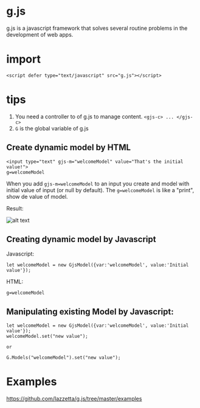 # g.js
g.js is a javascript framework that solves several routine problems in the development of web apps.

# import

```
<script defer type="text/javascript" src="g.js"></script>
```

# tips

1) You need a controller to of g.js to manage content. ```<gjs-c> ... </gjs-c>```
2) ```G``` is the global variable of g.js

## Create dynamic model by HTML

```
<input type="text" gjs-m="welcomeModel" value="That's the initial value!">
g=welcomeModel
```

When you add ```gjs-m=welcomeModel``` to an input you create and model with initial value of input (or null by default).
The ```g=welcomeModel``` is like a "print", show de value of model.

Result:

![alt text](https://i.imgur.com/OYN2VJp.png)

## Creating dynamic model by Javascript

Javascript:

```
let welcomeModel = new GjsModel({var:'welcomeModel', value:'Initial value'});
```

HTML:

```
g=welcomeModel
```

## Manipulating existing Model by Javascript:

```
let welcomeModel = new GjsModel({var:'welcomeModel', value:'Initial value'});
welcomeModel.set("new value");

or 

G.Models("welcomeModel").set("new value");
```

# Examples

https://github.com/Iazzetta/g.js/tree/master/examples